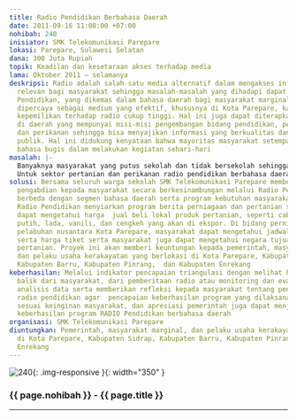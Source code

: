 ```yaml
---
title: Radio Pendidikan Berbahasa Daerah
date: 2011-09-16 11:08:00 +07:00
nohibah: 240
inisiator: SMK Telekomunikasi Parepare
lokasi: Parepare, Sulawesi Selatan
dana: 300 Juta Rupiah
topik: Keadilan dan kesetaraan akses terhadap media
lama: Oktober 2011 – selamanya
deskripsi: Radio adalah salah satu media alternatif dalam mengakses informasi yang
  relevan bagi masyarakat sehingga masalah-masalah yang dihadapi dapat diatasi. Radio
  Pendidikan, yang dikemas dalam bahasa daerah bagi masyarakat marginal Suku Bugis,
  dipercaya sebagai medium yang efektif, khususnya di Kota Parepare, karena tingkat
  kepemilikan terhadap radio cukup tinggi. Hal ini juga dapat diterapkan khususnya
  di daerah yang mempunyai misi-misi pengembangan bidang pendidikan, perniagaan, pertanian,
  dan perikanan sehingga bisa menyajikan informasi yang berkualitas dan memenuhi kebutuhan
  publik. Hal ini didukung kenyataan bahwa mayoritas masyarakat setempat masih menggunakan
  bahasa bugis dalam melakukan kegiatan sehari-hari
masalah: |-
  Banyaknya masyarakat yang putus sekolah dan tidak bersekolah sehingga mayoritas masyarakat masih menggunakan bahasa daerah dalam melakukan kegiatan sehari-hari maupun melakukan transaksi bisnis. Dalam hal ini, pemberitaan berbahasa daerah, khususnya bahasa Bugis, dapat memberikan atensi tersendiri bagi masyarakat serta memberikan pendidikan bagi masyarakat putus sekolah dan yang tidak bersekolah. Fungsi radio pendidikan berbahasa daerah bagi masyarakat di sektor pendidikan dapat memberikan pembelajaran bagi masyarakat marginal yang putus sekolah dan tidak dapat bersekolah.
  Untuk sektor pertanian dan perikanan radio pendidikan berbahasa daerah memberikan layanan program penyajian perkembangan harga jual beli global bidang pertanian dan perikanan serta materi pelatihan pertanian dan perikanan dalam mengembangkan bisnis orientit, dll. Untuk dibidang perniagaan melalui radio pendidikan masyarakat dapat mengetahui jadwal transportasi laut dan darat yang dapat dilalui seperti harga tiket kapal laut, tiket patas antarpropinsi, dan dalam kota serta tujuan ekspor barang dagangan, dll.
solusi: Bersama seluruh warga sekolah SMK Telekomunikasi Parepare memberikan pelayanan
  pengabdian kepada masyarakat secara berkesinambungan melalui Radio Pendidikan yang
  berbeda dengan segmen bahasa daerah serta program kebutuhan masyarakat yang sebenarnya.
  Radio Pendidikan menyiarkan program berita perniagaan dan pertanian sehingga masyarakat
  dapat mengetahui harga  jual beli lokal produk pertanian, seperti cabai, bawang
  putih, lada, vanili, dan cengkeh yang akan di ekspor. Di bidang perniagaan melalui
  pelabuhan nusantara Kota Parepare, masyarakat dapat mengetahui jadwal pemberangkatan
  serta harga tiket serta masyarakat juga dapat mengetahui negara tujuan ekspor bidang
  pertanian. Proyek ini akan memberi keuntungan kepada pemerintah, masyarakat marginal,
  dan pelaku usaha kerakayatan yang berlokasi di Kota Parepare, Kabupaten Sidrap,
  Kabupaten Barru, Kabupaten Pinrang,  dan Kabupaten Enrekang
keberhasilan: Melalui indikator pencapaian triangulasi dengan melihat hasil atensi
  balik dari masyarakat, dari pemberitaan radio atau monitoring dan evalusi serta
  analisis data serta memberikan refleksi kepada masyarakat tentang penilaian program
  radio pendidikan agar  pencapaian keberhasilan program yang dilaksanakan tercapai
  sesuai keinginan masyarakat, dan apresiasi pemerintah juga dapat menjadi tolak ukur
  keberhasilan program RADIO Pendidikan berbahasa daerah
organisasi: SMK Telekomunikasi Parepare
diuntungkan: Pemerintah, masyarakat marginal, dan pelaku usaha kerakayatan yang berlokasi
  di Kota Parepare, Kabupaten Sidrap, Kabupaten Barru, Kabupaten Pinrang,  dan Kabupaten
  Enrekang
---
```


![240](/static/img/hibahcmb/240.png){: .img-responsive }{: width="350" }

### {{ page.nohibah }} - {{ page.title }}

---
